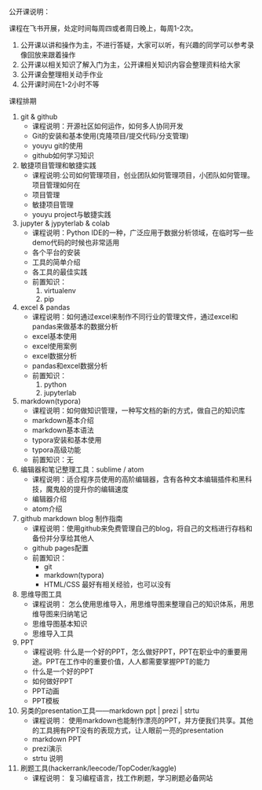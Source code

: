 公开课说明：

课程在飞书开展，处定时间每周四或者周日晚上，每周1-2次。

1. 公开课以讲和操作为主，不进行答疑，大家可以听，有兴趣的同学可以参考录像回放来跟着操作
2. 公开课以相关知识了解入门为主，公开课相关知识内容会整理资料给大家
3. 公开课会整理相关动手作业
4. 公开课时间在1-2小时不等


课程排期

1. git & github
    * 课程说明：开源社区如何运作，如何多人协同开发
    * Git的安装和基本使用(克隆项目/提交代码/分支管理)
    * youyu git的使用
    * github如何学习知识
2. 敏捷项目管理和敏捷实践
    * 课程说明:公司如何管理项目，创业团队如何管理项目，小团队如何管理。项目管理如何在
    * 项目管理
    * 敏捷项目管理
    * youyu project与敏捷实践
3. jupyter & jypyterlab & colab
    * 课程说明：Python IDE的一种，广泛应用于数据分析领域，在临时写一些demo代码的时候也非常适用
    * 各个平台的安装
    * 工具的简单介绍
    * 各工具的最佳实践
    * 前置知识：
        1. virtualenv
        2. pip
4. excel & pandas
    * 课程说明：如何通过excel来制作不同行业的管理文件，通过excel和pandas来做基本的数据分析
    * excel基本使用
    * excel使用案例
    * excel数据分析
    * pandas和excel数据分析
    * 前置知识：
        1. python
        2. jupyterlab
5. markdown(typora)
    * 课程说明：如何做知识管理，一种写文档的新的方式，做自己的知识库
    * markdown基本介绍
    * markdown基本语法
    * typora安装和基本使用
    * typora高级功能
    * 前置知识：无
6. 编辑器和笔记整理工具：sublime / atom
    * 课程说明：适合程序员使用的高阶编辑器，含有各种文本编辑插件和黑科技，魔鬼般的提升你的编辑速度
    * 编辑器介绍
    * atom介绍
7. github markdown blog 制作指南
    * 课程说明：使用github来免费管理自己的blog，将自己的文档进行存档和备份并分享给其他人
    * github pages配置
    * 前置知识：
        * git
        * markdown(typora)
        * HTML/CSS 最好有相关经验，也可以没有
8. 思维导图工具
    * 课程说明： 怎么使用思维导入，用思维导图来整理自己的知识体系，用思维导图来归纳笔记
    * 思维导图基本知识
    * 思维导入工具
9. PPT
    * 课程说明: 什么是一个好的PPT，怎么做好PPT，PPT在职业中的重要用途。PPT在工作中的重要价值，人人都需要掌握PPT的能力
    * 什么是一个好的PPT
    * 如何做好PPT
    * PPT动画
    * PPT模板
10. 另类的presentation工具——markdown ppt | prezi | strtu
    * 课程说明： 使用markdown也能制作漂亮的PPT，并方便我们共享。其他的工具拥有PPT没有的表现方式，让人眼前一亮的presentation
    * markdown PPT
    * prezi演示
    * strtu 说明
11. 刷题工具(hackerrank/leecode/TopCoder/kaggle)
    * 课程说明： 复习编程语言，找工作刷题，学习刷题必备网站
